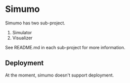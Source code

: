 # Simumo

Simumo has two sub-project.
1. Simulator
2. Visualizer

See README.md in each sub-project for more information.

## Deployment

At the moment, simumo doesn't support deployment.